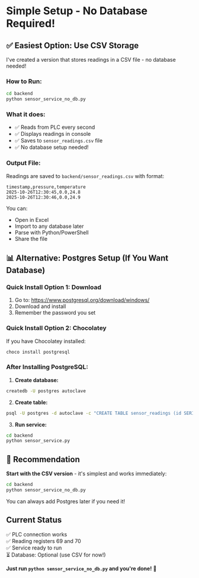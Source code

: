 # Simple Setup - No Database Required!

## ✅ Easiest Option: Use CSV Storage

I've created a version that stores readings in a CSV file - no database needed!

### How to Run:

```bash
cd backend
python sensor_service_no_db.py
```

### What it does:
- ✅ Reads from PLC every second
- ✅ Displays readings in console
- ✅ Saves to `sensor_readings.csv` file
- ✅ No database setup needed!

### Output File:

Readings are saved to `backend/sensor_readings.csv` with format:

```csv
timestamp,pressure,temperature
2025-10-26T12:30:45,0.0,24.8
2025-10-26T12:30:46,0.0,24.9
```

You can:
- Open in Excel
- Import to any database later
- Parse with Python/PowerShell
- Share the file

## 📊 Alternative: Postgres Setup (If You Want Database)

### Quick Install Option 1: Download

1. Go to: https://www.postgresql.org/download/windows/
2. Download and install
3. Remember the password you set

### Quick Install Option 2: Chocolatey

If you have Chocolatey installed:

```bash
choco install postgresql
```

### After Installing PostgreSQL:

1. **Create database:**
```bash
createdb -U postgres autoclave
```

2. **Create table:**
```bash
psql -U postgres -d autoclave -c "CREATE TABLE sensor_readings (id SERIAL PRIMARY KEY, timestamp TIMESTAMP DEFAULT NOW(), pressure DECIMAL(10,2), temperature DECIMAL(10,2));"
```

3. **Run service:**
```bash
cd backend
python sensor_service.py
```

## 🎯 Recommendation

**Start with the CSV version** - it's simplest and works immediately:

```bash
cd backend
python sensor_service_no_db.py
```

You can always add Postgres later if you need it!

## Current Status

✅ PLC connection works  
✅ Reading registers 69 and 70  
✅ Service ready to run  
⏳ Database: Optional (use CSV for now!)

**Just run `python sensor_service_no_db.py` and you're done!** 🎉

